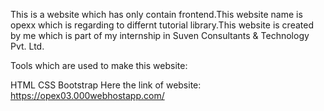 This is a website which has only contain frontend.This website name is opexx which is regarding to differnt tutorial library.This website is created by me which is part of my internship in Suven Consultants & Technology Pvt. Ltd.

Tools which are used to make this website:

HTML CSS Bootstrap Here the link of website: https://opex03.000webhostapp.com/
